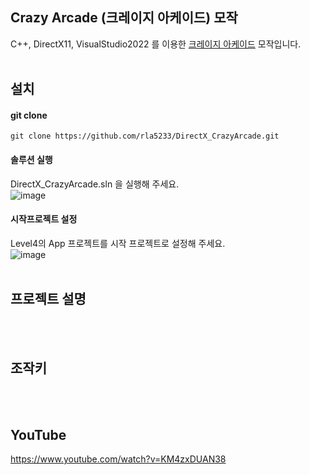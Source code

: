 ## Crazy Arcade (크레이지 아케이드) 모작
C++, DirectX11, VisualStudio2022 를 이용한 [크레이지 아케이드](https://ca.nexon.com/Home/Index) 모작입니다.
<br/><br/>

## 설치
#### git clone
```
git clone https://github.com/rla5233/DirectX_CrazyArcade.git
```

#### 솔루션 실행
DirectX_CrazyArcade.sln 을 실행해 주세요.   
![image](https://github.com/user-attachments/assets/6774466b-a648-48ce-aa9b-5eecf35d213b)

#### 시작프로젝트 설정
Level4의 App 프로젝트를 시작 프로젝트로 설정해 주세요.   
![image](https://github.com/user-attachments/assets/670a6977-bb40-4c88-a305-bccedc1acec8)
<br/><br/>

## 프로젝트 설명
<br/><br/>

## 조작키
<br/><br/>

## YouTube
https://www.youtube.com/watch?v=KM4zxDUAN38
